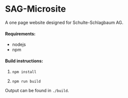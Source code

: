 # SAG-Microsite
A one page website designed for Schulte-Schlagbaum AG.

#### Requirements:
* nodejs
* npm

#### Build instructions:
1. `npm install`

1. `npm run build`

Output can be found in `./build`.